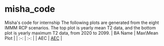 # misha_code
Misha's code for internship
The following plots are generated from the eight IMMM RCP scenarios. The top plot is yearly mean T2 data, and the bottom plot is yearly maximum T2 data, from 2020 to 2099.
| BA Name | Max\Mean Plot |
| :-: | :-: |
| AEC | [AEC](yearly_max_mean_plots\maxes_means_AEC.png) |
